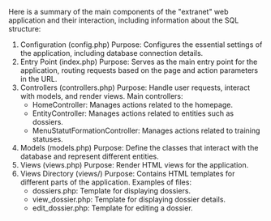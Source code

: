 Here is a summary of the main components of the "extranet" web application and their interaction, including information about the SQL structure:

1. Configuration (config.php)
Purpose: Configures the essential settings of the application, including database connection details.
2. Entry Point (index.php)
Purpose: Serves as the main entry point for the application, routing requests based on the page and action parameters in the URL.
3. Controllers (controllers.php)
Purpose: Handle user requests, interact with models, and render views.
Main controllers:
   - HomeController: Manages actions related to the homepage.
   - EntityController: Manages actions related to entities such as dossiers.
   - MenuStatutFormationController: Manages actions related to training statuses.
4. Models (models.php)
Purpose: Define the classes that interact with the database and represent different entities.
5. Views (views.php)
Purpose: Render HTML views for the application.
6. Views Directory (views/)
Purpose: Contains HTML templates for different parts of the application.
Examples of files:
   - dossiers.php: Template for displaying dossiers.
   - view_dossier.php: Template for displaying dossier details.
   - edit_dossier.php: Template for editing a dossier.
